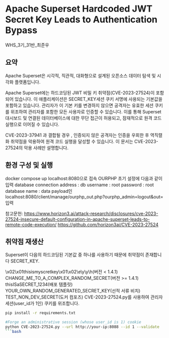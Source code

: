 # Apache Superset Hardcoded JWT Secret Key Leads to Authentication Bypass
WHS_3기_31반_최준우

## 요약
Apache Superset은 시각적, 직관적, 대화형으로 설계된 오픈소스 데이터 탐색 및 시각화 플랫폼입니다.

Apache Superset에는 하드코딩된 JWT 비밀 키 취약점(CVE-2023-27524)이 포함되어 있습니다. 이 애플리케이션은 SECRET_KEY세션 쿠키 서명에 사용되는 기본값을 포함하고 있습니다. 관리자가 이 기본 키를 변경하지 않으면 공격자는 유효한 세션 쿠키를 위조하여 관리자를 포함한 모든 사용자로 인증할 수 있습니다. 이를 통해 Superset 대시보드 및 연결된 데이터베이스에 대한 무단 접근이 허용되고, 잠재적으로 원격 코드 실행으로 이어질 수 있습니다.

CVE-2023-37941 과 결합될 경우 , 인증되지 않은 공격자는 인증을 우회한 후 역직렬화 취약점을 악용하여 원격 코드 실행을 달성할 수 있습니다. 이 문서는 CVE-2023-27524의 악용 사례만 설명합니다.

## 환경 구성 및 실행
docker compose up
localhost:8080으로 접속
OURPHP 초기 설정에 다음과 같이 입력 database connection address : db username : root password : root database name : data
payload인 localhost:8080/client/manage/ourphp_out.php?ourphp_admin=logout&out=</script><script>alert("xss")</script> 입력

참고문헌:
https://www.horizon3.ai/attack-research/disclosures/cve-2023-27524-insecure-default-configuration-in-apache-superset-leads-to-remote-code-execution/
https://github.com/horizon3ai/CVE-2023-27524

## 취약점 재생산
Superset이 다음의 하드코딩된 기본값 중 하나를 사용하기 때문에 취약점이 존재합니다 SECRET_KEY.

\x02\x01thisismyscretkey\x01\x02\\e\\y\\y\\h(버전 < 1.4.1)
CHANGE_ME_TO_A_COMPLEX_RANDOM_SECRET(버전 >= 1.4.1)
thisISaSECRET_1234(배포 템플릿)
YOUR_OWN_RANDOM_GENERATED_SECRET_KEY(선적 서류 비치)
TEST_NON_DEV_SECRET(도커 컴포즈)
CVE-2023-27524.py를 사용하여 관리자 세션(user_id가 1인) 쿠키를 위조합니다.

```bash #Install dependencies
pip install -r requirements.txt

#Forge an administrative session (whose user_id is 1) cookie
python CVE-2023-27524.py --url http://your-ip:8088 --id 1 --validate
```bash
